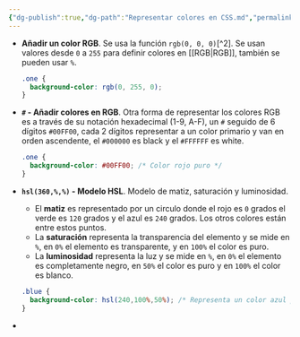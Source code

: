 ```yaml
---
{"dg-publish":true,"dg-path":"Representar colores en CSS.md","permalink":"/representar-colores-en-css/","hide":true,"tags":["programation","CSS","publish","DVC/RWD/3"]}
---
```



[^1]: [[Responsive Web Disign/Responsive Web Disign\|Responsive Web Disign]] - Cap 3

- **Añadir un color RGB**. Se usa la función `rgb(0, 0, 0)`[^2]. Se usan valores desde `0` a `255` para definir colores en [[RGB\|RGB]], también se pueden usar `%`.
   ```CSS 
   .one {
     background-color: rgb(0, 255, 0);
   }
   ```

- **`#` - Añadir colores en RGB**. Otra forma de representar los colores RGB es a través de su notación hexadecimal (1-9, A-F), un `#` seguido de 6 dígitos `#00FF00`, cada 2 dígitos representar a un color primario y van en orden ascendente, el `#000000` es black y el `#FFFFFF` es white.
   ```CSS 
   .one {
     background-color: #00FF00; /* Color rojo puro */
   }
   ```

- **`hsl(360,%,%)` - Modelo HSL**. Modelo de matiz, saturación y luminosidad.
   - El **matiz** es representado por un circulo donde el rojo es `0` grados el verde es `120` grados y el azul es `240` grados. Los otros colores están entre estos puntos.
   - La **saturación** representa la transparencia del elemento y se mide en `%`, en `0%` el elemento es transparente, y en `100%` el color es puro.
   - La **luminosidad** representa la luz y se mide en `%`, en `0%` el elemento es completamente negro, en `50%` el color es puro y en `100%` el color es blanco.
   ```CSS 
   .blue {
     background-color: hsl(240,100%,50%); /* Representa un color azul puro */
   }
   ```

- 